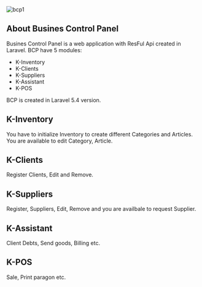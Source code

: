 
![bcp1](https://user-images.githubusercontent.com/1815042/75942232-26f44400-5e92-11ea-9e27-2a4fcaabe564.png)



## About Busines Control Panel

Busines Control Panel is a web application with ResFul Api created in Laravel. BCP have 5 modules:

- K-Inventory
- K-Clients
- K-Suppliers
- K-Assistant
- K-POS


BCP is created in Laravel 5.4 version.

## K-Inventory

You have to initialize Inventory to create different Categories and Articles. You are available to edit Category, Article. 

## K-Clients

Register Clients, Edit and Remove.

## K-Suppliers

Register, Suppliers, Edit, Remove and you are availbale to request Supplier.

## K-Assistant

Client Debts, Send goods, Billing etc.

## K-POS

Sale, Print paragon etc.
